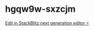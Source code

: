 # hgqw9w-sxzcjm

[Edit in StackBlitz next generation editor ⚡️](https://stackblitz.com/~/github.com/Rt720182/hgqw9w-sxzcjm)